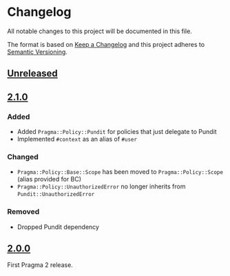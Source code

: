 # Changelog

All notable changes to this project will be documented in this file.

The format is based on [Keep a Changelog](http://keepachangelog.com/en/1.0.0/)
and this project adheres to [Semantic Versioning](http://semver.org/spec/v2.0.0.html).

## [Unreleased]

## [2.1.0]

### Added

- Added `Pragma::Policy::Pundit` for policies that just delegate to Pundit
- Implemented `#context` as an alias of `#user`

### Changed

- `Pragma::Policy::Base::Scope` has been moved to `Pragma::Policy::Scope` (alias provided for BC)
- `Pragma::Policy::UnauthorizedError` no longer inherits from `Pundit::UnauthorizedError`

### Removed

- Dropped Pundit dependency

## [2.0.0]

First Pragma 2 release.

[Unreleased]: https://github.com/pragmarb/pragma-policy/compare/v2.1.0...HEAD
[2.1.0]: https://github.com/pragmarb/pragma-policy/compare/v2.0.0...v2.1.0
[2.0.0]: https://github.com/pragmarb/pragma-policy/compare/v0.1.0...v2.0.0
